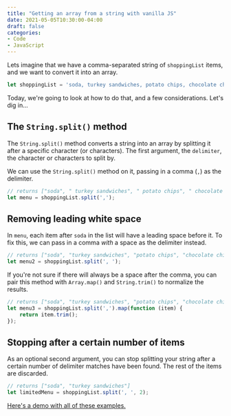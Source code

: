 ```yaml
---
title: "Getting an array from a string with vanilla JS"
date: 2021-05-05T10:30:00-04:00
draft: false
categories:
- Code
- JavaScript
---
```


Lets imagine that we have a comma-separated string of `shoppingList` items, and we want to convert it into an array.

```js
let shoppingList = 'soda, turkey sandwiches, potato chips, chocolate chip cookies';
```

Today, we're going to look at how to do that, and a few considerations. Let's dig in...

## The `String.split()` method

The `String.split()` method converts a string into an array by splitting it after a specific character (or characters). The first argument, the `delimiter`, the character or characters to split by.

We can use the `String.split()` method on it, passing in a comma (`,`) as the delimiter.

```js
// returns ["soda", " turkey sandwiches", " potato chips", " chocolate chip cookies"]
let menu = shoppingList.split(',');
```

## Removing leading white space

In `menu`, each item after `soda` in the list will have a leading space before it. To fix this, we can pass in a comma _with_ a space as the delimiter instead.

```js
// returns ["soda", "turkey sandwiches", "potato chips", "chocolate chip cookies"]
let menu2 = shoppingList.split(', ');
```

If you're not sure if there will always be a space after the comma, you can pair this method with `Array.map()` and `String.trim()` to normalize the results.

```js
// returns ["soda", "turkey sandwiches", "potato chips", "chocolate chip cookies"]
let menu3 = shoppingList.split(',').map(function (item) {
	return item.trim();
});
```

## Stopping after a certain number of items

As an optional second argument, you can stop splitting your string after a certain number of delimiter matches have been found. The rest of the items are discarded.

```js
// returns ["soda", "turkey sandwiches"]
let limitedMenu = shoppingList.split(', ', 2);
```

[Here's a demo with all of these examples.](https://codepen.io/cferdinandi/pen/PopooGz)
